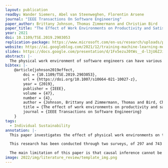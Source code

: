 ```yaml
---
layout: publication
readby: Wander Siemers, Abel van Steenweghen, Florentin Arsene
journal: "IEEE Transactions On Software Engineering"
paper_author: Brittany Johnson, Thomas Zimmermann and Christian Bird
paper_title: "The Effect of Work Environments on Productivity and Satisfaction of Software Engineers"
year: 2021
doi: 10.1109/TSE.2019.2903053
replication-package: https://www.microsoft.com/en-us/research/uploads/prod/2019/02/MSR-TR-2015-66.pdf
website: https://ai.googleblog.com/2021/12/training-machine-learning-models-more.html
slides: https://docs.google.com/presentation/d/1Fx5ezuJ0tWs__d-l3jU6ZJin5fr_FZZM8wBWW4K9ri8/edit?usp=sharing
abstract: |-
  The physical work environment of software engineers can have various effects on their satisfaction and the ability to get the work done. To better understand the factors of the environment that affect productivity and satisfaction of software engineers, we explored different work environments at Microsoft. We used a mixed-methods, multiple stage research design with a total of 1,159 participants: two surveys with 297 and 843 responses respectively and interviews with 19 employees. We found several factors that were considered as important for work environments: personalization, social norms and signals, room composition and atmosphere, work-related environment affordances, work area and furniture, and productivity strategies. We built statistical models for satisfaction with the work environment and perceived productivity of software engineers and compared them to models for employees in the Program Management, IT Operations, Marketing, and Business Program & Operations disciplines. In the satisfaction models, the ability to work privately with no interruptions and the ability to communicate with the team and leads were important factors among all disciplines. In the productivity models, the overall satisfaction with the work environment and the ability to work privately with no interruptions were important factors among all disciplines. For software engineers, another important factor for perceived productivity was the ability to communicate with the team and leads. We found that private offices were linked to higher perceived productivity across all disciplines.
bibtex: |-
    @article{johnson2019effect,
        doi = {10.1109/TSE.2019.2903053},
        url = {https://doi.org/10.1007/s10664-021-10027-z},
        year = {2019},
        publisher = {IEEE},
        volume = {47},
        number = {4},
        author = {Johnson, Brittany and Zimmermann, Thomas and Bird, Christian},
        title = {The effect of work environments on productivity and satisfaction of software engineers},
        journal = {IEEE Transactions on Software Engineering}
    }
tags:
  - Individual Sustainability
annotation: |-
  This paper investigates the effect of physical work environments on the productivity and satisfaction of  software engineers. While research has already been done in the field of work environments and productivity for office workers, it is not known the extent to which the current findings apply to software engineers. Software engineering is a rapidly changing field: developers collaborate across the globe in order to continuously develop and integrate their work in large codebases. 

  This research has been conducted through two surveys, of 297 and 743 responses, and an interview of 19   participants. The main aspects of work environments were found to be personalization, social norms and signals, room composition and atmosphere, work-related affordances, work area and furniture, and productivity strategies, some of which were considered important for all the types of office workers. However, for software engineers in particular, some factors were considered of higher importance: proximity to windows, decoration, social norms and the ability to both communicate with the team and work privately without interruption. 

  The main limitation of this paper is that causal inference cannot be proven during the study setup. The interviewed subjects were selected from a single company, Microsoft, from one geographical area only. We cannot be certain that there was no external factor, specific to Microsoft only, that caused some of the findings. In the end, this study is reproducible and it should be performed at other companies to improve its generalizability and credibility.
image: 2022/img/literature_review/template_img.png
---
```


<!--mandatory fields: paper_title, readby, paper_author, journal, year, doi or preprint or arxiv, slides (if you have), abstract, annotation -->
